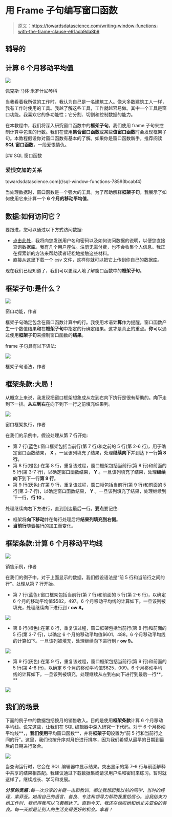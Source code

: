 # 用 Frame 子句编写窗口函数

> 原文：<https://towardsdatascience.com/writing-window-functions-with-the-frame-clause-e91ada9da8b9>

## 辅导的

## 计算 6 个月移动平均值

![](img/46562c40b53bba02a4ee078da589249e.png)

佩克斯·马体·米罗什尼琴科

当我看着我所做的工作时，我认为自己是一名建筑工人。像大多数建筑工人一样，我有工作时使用的工具。我越了解这些工具，工作就越容易做。其中一个工具是窗口功能。我喜欢它的多功能性；它分割、切割和控制数据的能力。

在本教程中，我们将深入研究窗口函数中的**框架子句**。我们使用 frame 子句来控制计算中包含的行数。我们在使用**集合窗口函数**或某些**值窗口函数**时会发现框架子句。本教程假设你对窗口函数有基本的了解。如果你是窗口函数新手，推荐阅读 **SQL 窗口函数**，一段爱恨情仇。

[](/sql-window-functions-78593bcabf4) [## SQL 窗口函数

### 爱恨交加的关系

towardsdatascience.com](/sql-window-functions-78593bcabf4) 

当处理数据时，窗口函数是一个强大的工具。为了帮助解释**框架子句**，我展示了如何使用它来计算一个 **6 个月的移动平均值**。

## 数据:如何访问它？

要跟进，您可以通过以下方式访问数据:

*   [点击此处](https://form.jotform.com/223404174362045)，我将向您发送用户名和密码以及如何访问数据的说明，以便您直接查询数据库。我有几个用户座位。注册无需付费，也不会收集个人信息。我正在探索新的方法来帮助读者轻松地接触这些材料。
*   直接从[这里](https://github.com/bensondavies/DataFiles/blob/main/sales_revenue.csv)下载一个 csv 文件，这样你就可以把它上传到你自己的数据库。

现在我们已经知道了，我们可以更深入地了解窗口函数中的**框架子句**。

## 框架子句:是什么？

![](img/6816da232227060b92adaa5d2ef5b102.png)

窗口功能，作者

框架子句确定包含在窗口函数计算中的行。我使用术语**计算**作为提醒，窗口函数产生一个数值结果**和**在**框架子句**中指定的行确定结果。这才是真正的重点。**你**可以通过使用**框架子句**来控制窗口函数的**结果**。

frame 子句具有以下语法:

![](img/e38c9c418f1971efb5cfe5fcbf8f1b0a.png)

框架子句语法，作者

## 框架条款:大局！

从概念上来说，我发现把窗口框架想象成从左到右向下执行是很有帮助的。**向下**走到下一排。**从左到右**在向下到下一行之前填充结果列。

![](img/ebba67a97e667e775ba48460d01ce3a0.png)

窗口框架执行，作者

在我们的示例中，假设处理从第 7 行开始:

*   第 7 行(蓝色):窗口框架包括当前行(第 7 行)和之前的 5 行(第 2-6 行)，用于确定窗口函数结果， **X** 。一旦该列填充了结果，处理**继续向下**并到达下一行**第 8 行**。
*   第 8 行(橙色):在第 8 行，重复该过程，窗口框架包括当前行(第 8 行)和前面的 5 行(第 3-7 行)，以确定窗口函数结果， **Y** 。一旦该列填充了结果，处理**继续向下**到下一行**第 9 行**。
*   第 9 行(灰色):在第 9 行，重复该过程，窗口帧包括当前行(第 9 行)和前面的 5 行(第 3-7 行)，以确定窗口函数结果， **Y** 。一旦该列填充了结果，处理继续到下一行，**行 10** 。

处理继续向右下方进行，直到到达最后一行。**要点**要记住:

*   框架将**向下移动**并在每行处理后将**结果列填充到右侧**。
*   **当前行**随着每行的加工而变化。

## 框架条款:计算 6 个月移动平均线

![](img/a9db21090819b99d9c078957d79b9362.png)

销售示例，作者

在我们的例子中，对于上面显示的数据，我们假设语法是“前 5 行和当前行之间的行”。处理从第 7 行开始。

*   第 7 行(蓝色):窗口框架包括当前行(第 7 行)和前面的 5 行(第 2-6 行)，以确定 6 个月的移动平均值$582，497。6 个月移动平均线的计算如下。一旦该列被填充，处理继续向下进行到 r **ow 8。**

![](img/c839768db7120205289d49c4eaa2ac05.png)

*   第 8 行(橙色):在第 8 行，重复该过程，窗口框架包括当前行(第 8 行)和前面的 5 行(第 3-7 行)，以确定 6 个月的移动平均值$601，488。6 个月移动平均线的计算如下。一旦该列被填充，处理继续向下进行到 r **ow 9。**

![](img/227c70c555887ce713e79059233bab95.png)

*   第 9 行(灰色):在第 9 行，重复该过程，窗口框架包括当前行(第 9 行)和前面的 5 行(第 4-8 行)，以确定 6 个月的移动平均值$625，009。6 个月移动平均线的计算如下。一旦该列被填充，处理继续从左到右向下进行到最后一行**。**

![](img/71b6e6fe69ae17a248656cd077046e7d.png)

## 我们的场景

下面的例子中的数据包括按月的销售收入。目的是使用**框架条款**计算 6 个月移动平均线。说完这些，让我们在 SQL 编辑器中深入研究一下代码。对于 6 个月移动平均线**，**，我们使用**平均窗口函数**，并将**框架子句**设置为“前 5 行和当前行之间的行”。这里，我们也按升序对月份进行排序，因为我们希望从最早的日期到最后的日期进行聚合。

![](img/b3001ae2e7133bf093be77bcc1f516aa.png)

当查询运行时，它会在 SQL 编辑器中显示结果。突出显示的第 7–9 行与前面解释中共享的结果相匹配。我建议通过下载数据集或请求用户名和密码来练习。暂时就这样了。继续成长、学习和发展。

***分享的灵感*** *:每一次分享的关键一击和教训，都让我想起我以前的同学，当时的经理，索菲亚。她用自己的语言、善良、专注和领导力帮助我重拾信心。当我结束为她工作时，我觉得我可以飞黄腾达了。直到今天，我还在惊叹她和她丈夫亚伯的善良。每一天都是让别人的生活变得更好的机会。拿着！*